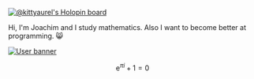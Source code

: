 [![@kittyaurel's Holopin board](https://holopin.io/api/user/board?user=kittyaurel)](https://holopin.io/@kittyaurel)

Hi, I'm Joachim and I study mathematics. Also I want to become better at programming. 😸

<a href="https://www.codeabbey.com/index/user_profile/kittyaurel">
                <img alt="User banner" src="https://www.codeabbey.com/index/user_banner/kittyaurel.png"/>
</a>

$$\mathrm{e}^{\pi i} +1=0$$
